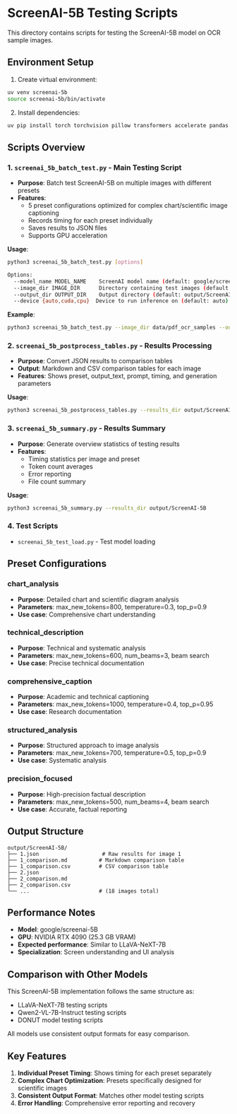 # ScreenAI-5B Testing Scripts

This directory contains scripts for testing the ScreenAI-5B model on OCR sample images.

## Environment Setup

1. Create virtual environment:
```bash
uv venv screenai-5b
source screenai-5b/bin/activate
```

2. Install dependencies:
```bash
uv pip install torch torchvision pillow transformers accelerate pandas tabulate
```

## Scripts Overview

### 1. `screenai_5b_batch_test.py` - Main Testing Script
- **Purpose**: Batch test ScreenAI-5B on multiple images with different presets
- **Features**: 
  - 5 preset configurations optimized for complex chart/scientific image captioning
  - Records timing for each preset individually
  - Saves results to JSON files
  - Supports GPU acceleration

**Usage**:
```bash
python3 screenai_5b_batch_test.py [options]

Options:
  --model_name MODEL_NAME    ScreenAI model name (default: google/screenai-5b)
  --image_dir IMAGE_DIR      Directory containing test images (default: data/pdf_ocr_samples)
  --output_dir OUTPUT_DIR    Output directory (default: output/ScreenAI-5B)
  --device {auto,cuda,cpu}  Device to run inference on (default: auto)
```

**Example**:
```bash
python3 screenai_5b_batch_test.py --image_dir data/pdf_ocr_samples --output_dir output/ScreenAI-5B
```

### 2. `screenai_5b_postprocess_tables.py` - Results Processing
- **Purpose**: Convert JSON results to comparison tables
- **Output**: Markdown and CSV comparison tables for each image
- **Features**: Shows preset, output_text, prompt, timing, and generation parameters

**Usage**:
```bash
python3 screenai_5b_postprocess_tables.py --results_dir output/ScreenAI-5B
```

### 3. `screenai_5b_summary.py` - Results Summary
- **Purpose**: Generate overview statistics of testing results
- **Features**: 
  - Timing statistics per image and preset
  - Token count averages
  - Error reporting
  - File count summary

**Usage**:
```bash
python3 screenai_5b_summary.py --results_dir output/ScreenAI-5B
```

### 4. Test Scripts
- `screenai_5b_test_load.py` - Test model loading

## Preset Configurations

### chart_analysis
- **Purpose**: Detailed chart and scientific diagram analysis
- **Parameters**: max_new_tokens=800, temperature=0.3, top_p=0.9
- **Use case**: Comprehensive chart understanding

### technical_description
- **Purpose**: Technical and systematic analysis
- **Parameters**: max_new_tokens=600, num_beams=3, beam search
- **Use case**: Precise technical documentation

### comprehensive_caption
- **Purpose**: Academic and technical captioning
- **Parameters**: max_new_tokens=1000, temperature=0.4, top_p=0.95
- **Use case**: Research documentation

### structured_analysis
- **Purpose**: Structured approach to image analysis
- **Parameters**: max_new_tokens=700, temperature=0.5, top_p=0.9
- **Use case**: Systematic analysis

### precision_focused
- **Purpose**: High-precision factual description
- **Parameters**: max_new_tokens=500, num_beams=4, beam search
- **Use case**: Accurate, factual reporting

## Output Structure

```
output/ScreenAI-5B/
├── 1.json                    # Raw results for image 1
├── 1_comparison.md          # Markdown comparison table
├── 1_comparison.csv         # CSV comparison table
├── 2.json
├── 2_comparison.md
├── 2_comparison.csv
└── ...                      # (18 images total)
```

## Performance Notes

- **Model**: google/screenai-5B
- **GPU**: NVIDIA RTX 4090 (25.3 GB VRAM)
- **Expected performance**: Similar to LLaVA-NeXT-7B
- **Specialization**: Screen understanding and UI analysis

## Comparison with Other Models

This ScreenAI-5B implementation follows the same structure as:
- LLaVA-NeXT-7B testing scripts
- Qwen2-VL-7B-Instruct testing scripts
- DONUT model testing scripts

All models use consistent output formats for easy comparison.

## Key Features

1. **Individual Preset Timing**: Shows timing for each preset separately
2. **Complex Chart Optimization**: Presets specifically designed for scientific images
3. **Consistent Output Format**: Matches other model testing scripts
4. **Error Handling**: Comprehensive error reporting and recovery
